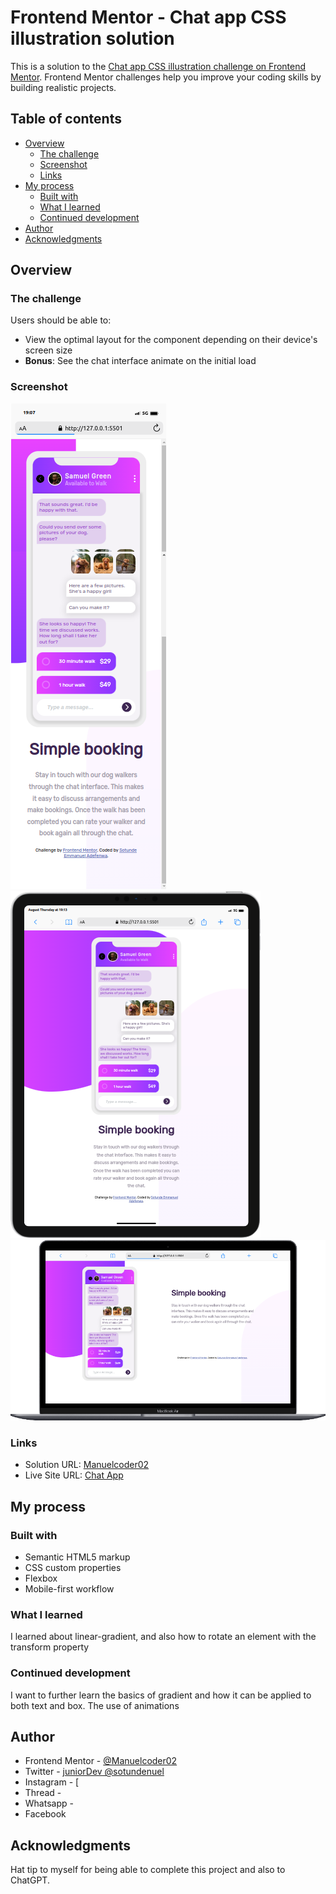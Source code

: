 # Frontend Mentor - Chat app CSS illustration solution

This is a solution to the [Chat app CSS illustration challenge on Frontend Mentor](https://www.frontendmentor.io/challenges/chat-app-css-illustration-O5auMkFqY). Frontend Mentor challenges help you improve your coding skills by building realistic projects. 

## Table of contents

- [Overview](#overview)
  - [The challenge](#the-challenge)
  - [Screenshot](#screenshot)
  - [Links](#links)
- [My process](#my-process)
  - [Built with](#built-with)
  - [What I learned](#what-i-learned)
  - [Continued development](#continued-development)
- [Author](#author)
- [Acknowledgments](#acknowledgments)


## Overview

### The challenge

Users should be able to:

- View the optimal layout for the component depending on their device's screen size
- **Bonus**: See the chat interface animate on the initial load

### Screenshot

![](./screenshots/mobile.png)
![](./screenshots/tablet.png)
![](./screenshots/desktop.png)


### Links

- Solution URL: [Manuelcoder02](https://github.com/Manuelcoder02/chat-app)
- Live Site URL: [Chat App](https://chat-app-juniordev.vercel.app/)

## My process

### Built with

- Semantic HTML5 markup
- CSS custom properties
- Flexbox
- Mobile-first workflow

### What I learned

I learned about linear-gradient, and also how to rotate an element with the transform property
### Continued development

I want to further learn the basics of gradient and how it can be applied to both text and box.
The use of animations

## Author

- Frontend Mentor - [@Manuelcoder02](https://www.frontendmentor.io/profile/Manuelcoder02)
- Twitter - [juniorDev @sotundenuel](https://www.twitter.com/@sotundenuel)
- Instagram - [
- Thread -
- Whatsapp -
- Facebook


## Acknowledgments

Hat tip to myself for being able to complete this project and also to ChatGPT.
